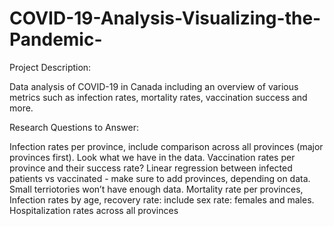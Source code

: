 # COVID-19-Analysis-Visualizing-the-Pandemic-
Project Description:

Data analysis of COVID-19 in Canada including an overview of various metrics such as infection rates, mortality rates, vaccination success and more.

Research Questions to Answer:

Infection rates per province, include comparison across all provinces (major provinces first). Look what we have in the data.
Vaccination rates per province and their success rate? Linear regression between infected patients vs vaccinated - make sure to add provinces, depending on data. Small terriotories won’t have enough data.
Mortality rate per provinces, Infection rates by age, recovery rate: include sex rate: females and males.
Hospitalization rates across all provinces